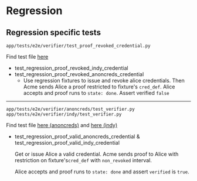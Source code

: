 # Regression

## Regression specific tests

`app/tests/e2e/verifier/test_proof_revoked_credential.py`

Find test file [here](/app/tests/e2e/verifier/test_proof_revoked_credential.py)

- test_regression_proof_revoked_indy_credential
- test_regression_proof_revoked_anoncreds_credential
  - Use regression fixtures to issue and revoke alice credentials.
    Then Acme sends Alice a proof restricted to fixture's `cred_def`.
    Alice accepts and proof runs to `state: done`. Assert verified `false`

---

`app/tests/e2e/verifier/anoncreds/test_verifier.py`
`app/tests/e2e/verifier/indy/test_verifier.py`

Find test file [here (anoncreds)](/app/tests/e2e/verifier/anoncreds/test_verifier.py) and [here (indy)](/app/tests/e2e/verifier/indy/test_verifier.py)

- test_regression_proof_valid_anoncreds_credential & test_regression_proof_valid_indy_credential

  Get or issue Alice a valid credential.
  Acme sends proof to Alice with restriction on fixture's`cred_def` with `non_revoked` interval.

  Alice accepts and proof runs to `state: done` and assert `verified` is `true`.
